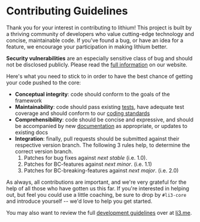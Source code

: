 # Contributing Guidelines

Thank you for your interest in contributing to lithium! This project is built by a thriving community of developers who value cutting-edge technology and concise, maintainable code. If you've found a bug, or have an idea for a feature, we encourage your participation in making lithium better.

**Security vulnerabilities** are an especially sensitive class of bug and should not be disclosed publicly. Please read the [full information](http://li3.me/development#security) on our website.

Here's what you need to stick to in order to have the best chance of getting your code pushed to the core:
* **Conceptual integrity**: code should conform to the goals of the framework
* **Maintainability**: code should pass existing [tests](http://li3.me/docs/specs/accepted/LSR-2-testing.md), have adequate test coverage and should conform to our [coding standards](http://li3.me/docs/specs/accepted/LSR-0-coding.md)
* **Comprehensibility**: code should be concise and expressive, and should be accompanied by new [documentation](http://li3.me/docs/specs/accepted/LSR-1-documenting.md) as appropriate, or updates to existing docs
* **Integration**: finally, pull requests should be submitted against their respective version branch. The following 3 rules help, to determine the correct version branch.
	1. Patches for bug fixes against _next stable_ (i.e. 1.0).
	2. Patches for BC-features against _next minor_. (i.e. 1.1)
	3. Patches for BC-breaking-features against _next major_. (i.e. 2.0)

As always, all contributions are important, and we're very grateful for the help of all those who have gotten us this far. If you're interested in helping out, but feel you could use a little coaching, be sure to drop by `#li3-core` and introduce yourself -- we'd love to help you get started.

You may also want to review the full [development guidelines](http://li3.me/development) over at [li3.me](http://li3.me/).
